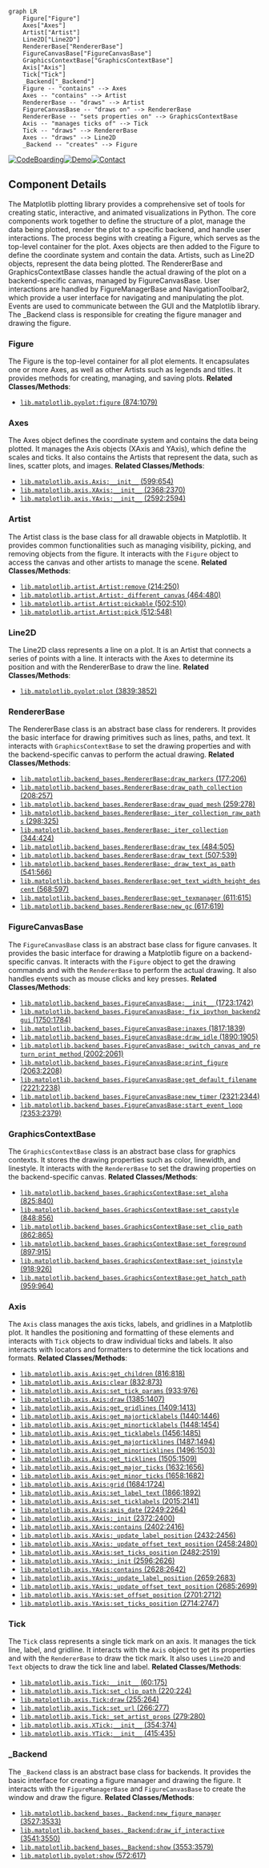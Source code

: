 ```mermaid
graph LR
    Figure["Figure"]
    Axes["Axes"]
    Artist["Artist"]
    Line2D["Line2D"]
    RendererBase["RendererBase"]
    FigureCanvasBase["FigureCanvasBase"]
    GraphicsContextBase["GraphicsContextBase"]
    Axis["Axis"]
    Tick["Tick"]
    _Backend["_Backend"]
    Figure -- "contains" --> Axes
    Axes -- "contains" --> Artist
    RendererBase -- "draws" --> Artist
    FigureCanvasBase -- "draws on" --> RendererBase
    RendererBase -- "sets properties on" --> GraphicsContextBase
    Axis -- "manages ticks of" --> Tick
    Tick -- "draws" --> RendererBase
    Axes -- "draws" --> Line2D
    _Backend -- "creates" --> Figure
```
[![CodeBoarding](https://img.shields.io/badge/Generated%20by-CodeBoarding-9cf?style=flat-square)](https://github.com/CodeBoarding/CodeBoarding)[![Demo](https://img.shields.io/badge/Try%20our-Demo-blue?style=flat-square)](https://www.codeboarding.org/demo)[![Contact](https://img.shields.io/badge/Contact%20us%20-%20codeboarding@gmail.com-lightgrey?style=flat-square)](mailto:codeboarding@gmail.com)

## Component Details

The Matplotlib plotting library provides a comprehensive set of tools for creating static, interactive, and animated visualizations in Python. The core components work together to define the structure of a plot, manage the data being plotted, render the plot to a specific backend, and handle user interactions. The process begins with creating a Figure, which serves as the top-level container for the plot. Axes objects are then added to the Figure to define the coordinate system and contain the data. Artists, such as Line2D objects, represent the data being plotted. The RendererBase and GraphicsContextBase classes handle the actual drawing of the plot on a backend-specific canvas, managed by FigureCanvasBase. User interactions are handled by FigureManagerBase and NavigationToolbar2, which provide a user interface for navigating and manipulating the plot. Events are used to communicate between the GUI and the Matplotlib library. The _Backend class is responsible for creating the figure manager and drawing the figure.

### Figure
The Figure is the top-level container for all plot elements. It encapsulates one or more Axes, as well as other Artists such as legends and titles. It provides methods for creating, managing, and saving plots.
**Related Classes/Methods**:

- <a href="https://github.com/matplotlib/matplotlib/blob/master/lib/matplotlib/pyplot.py#L874-L1079" target="_blank" rel="noopener noreferrer">`lib.matplotlib.pyplot:figure` (874:1079)</a>


### Axes
The Axes object defines the coordinate system and contains the data being plotted. It manages the Axis objects (XAxis and YAxis), which define the scales and ticks. It also contains the Artists that represent the data, such as lines, scatter plots, and images.
**Related Classes/Methods**:

- <a href="https://github.com/matplotlib/matplotlib/blob/master/lib/matplotlib/axis.py#L599-L654" target="_blank" rel="noopener noreferrer">`lib.matplotlib.axis.Axis:__init__` (599:654)</a>
- <a href="https://github.com/matplotlib/matplotlib/blob/master/lib/matplotlib/axis.py#L2368-L2370" target="_blank" rel="noopener noreferrer">`lib.matplotlib.axis.XAxis:__init__` (2368:2370)</a>
- <a href="https://github.com/matplotlib/matplotlib/blob/master/lib/matplotlib/axis.py#L2592-L2594" target="_blank" rel="noopener noreferrer">`lib.matplotlib.axis.YAxis:__init__` (2592:2594)</a>


### Artist
The Artist class is the base class for all drawable objects in Matplotlib. It provides common functionalities such as managing visibility, picking, and removing objects from the figure. It interacts with the `Figure` object to access the canvas and other artists to manage the scene.
**Related Classes/Methods**:

- <a href="https://github.com/matplotlib/matplotlib/blob/master/lib/matplotlib/artist.py#L214-L250" target="_blank" rel="noopener noreferrer">`lib.matplotlib.artist.Artist:remove` (214:250)</a>
- <a href="https://github.com/matplotlib/matplotlib/blob/master/lib/matplotlib/artist.py#L464-L480" target="_blank" rel="noopener noreferrer">`lib.matplotlib.artist.Artist:_different_canvas` (464:480)</a>
- <a href="https://github.com/matplotlib/matplotlib/blob/master/lib/matplotlib/artist.py#L502-L510" target="_blank" rel="noopener noreferrer">`lib.matplotlib.artist.Artist:pickable` (502:510)</a>
- <a href="https://github.com/matplotlib/matplotlib/blob/master/lib/matplotlib/artist.py#L512-L548" target="_blank" rel="noopener noreferrer">`lib.matplotlib.artist.Artist:pick` (512:548)</a>


### Line2D
The Line2D class represents a line on a plot. It is an Artist that connects a series of points with a line. It interacts with the Axes to determine its position and with the RendererBase to draw the line.
**Related Classes/Methods**:

- <a href="https://github.com/matplotlib/matplotlib/blob/master/lib/matplotlib/pyplot.py#L3839-L3852" target="_blank" rel="noopener noreferrer">`lib.matplotlib.pyplot:plot` (3839:3852)</a>


### RendererBase
The RendererBase class is an abstract base class for renderers. It provides the basic interface for drawing primitives such as lines, paths, and text. It interacts with `GraphicsContextBase` to set the drawing properties and with the backend-specific canvas to perform the actual drawing.
**Related Classes/Methods**:

- <a href="https://github.com/matplotlib/matplotlib/blob/master/lib/matplotlib/backend_bases.py#L177-L206" target="_blank" rel="noopener noreferrer">`lib.matplotlib.backend_bases.RendererBase:draw_markers` (177:206)</a>
- <a href="https://github.com/matplotlib/matplotlib/blob/master/lib/matplotlib/backend_bases.py#L208-L257" target="_blank" rel="noopener noreferrer">`lib.matplotlib.backend_bases.RendererBase:draw_path_collection` (208:257)</a>
- <a href="https://github.com/matplotlib/matplotlib/blob/master/lib/matplotlib/backend_bases.py#L259-L278" target="_blank" rel="noopener noreferrer">`lib.matplotlib.backend_bases.RendererBase:draw_quad_mesh` (259:278)</a>
- <a href="https://github.com/matplotlib/matplotlib/blob/master/lib/matplotlib/backend_bases.py#L298-L325" target="_blank" rel="noopener noreferrer">`lib.matplotlib.backend_bases.RendererBase:_iter_collection_raw_paths` (298:325)</a>
- <a href="https://github.com/matplotlib/matplotlib/blob/master/lib/matplotlib/backend_bases.py#L344-L424" target="_blank" rel="noopener noreferrer">`lib.matplotlib.backend_bases.RendererBase:_iter_collection` (344:424)</a>
- <a href="https://github.com/matplotlib/matplotlib/blob/master/lib/matplotlib/backend_bases.py#L484-L505" target="_blank" rel="noopener noreferrer">`lib.matplotlib.backend_bases.RendererBase:draw_tex` (484:505)</a>
- <a href="https://github.com/matplotlib/matplotlib/blob/master/lib/matplotlib/backend_bases.py#L507-L539" target="_blank" rel="noopener noreferrer">`lib.matplotlib.backend_bases.RendererBase:draw_text` (507:539)</a>
- <a href="https://github.com/matplotlib/matplotlib/blob/master/lib/matplotlib/backend_bases.py#L541-L566" target="_blank" rel="noopener noreferrer">`lib.matplotlib.backend_bases.RendererBase:_draw_text_as_path` (541:566)</a>
- <a href="https://github.com/matplotlib/matplotlib/blob/master/lib/matplotlib/backend_bases.py#L568-L597" target="_blank" rel="noopener noreferrer">`lib.matplotlib.backend_bases.RendererBase:get_text_width_height_descent` (568:597)</a>
- <a href="https://github.com/matplotlib/matplotlib/blob/master/lib/matplotlib/backend_bases.py#L611-L615" target="_blank" rel="noopener noreferrer">`lib.matplotlib.backend_bases.RendererBase:get_texmanager` (611:615)</a>
- <a href="https://github.com/matplotlib/matplotlib/blob/master/lib/matplotlib/backend_bases.py#L617-L619" target="_blank" rel="noopener noreferrer">`lib.matplotlib.backend_bases.RendererBase:new_gc` (617:619)</a>


### FigureCanvasBase
The `FigureCanvasBase` class is an abstract base class for figure canvases. It provides the basic interface for drawing a Matplotlib figure on a backend-specific canvas. It interacts with the `Figure` object to get the drawing commands and with the `RendererBase` to perform the actual drawing. It also handles events such as mouse clicks and key presses.
**Related Classes/Methods**:

- <a href="https://github.com/matplotlib/matplotlib/blob/master/lib/matplotlib/backend_bases.py#L1723-L1742" target="_blank" rel="noopener noreferrer">`lib.matplotlib.backend_bases.FigureCanvasBase:__init__` (1723:1742)</a>
- <a href="https://github.com/matplotlib/matplotlib/blob/master/lib/matplotlib/backend_bases.py#L1750-L1784" target="_blank" rel="noopener noreferrer">`lib.matplotlib.backend_bases.FigureCanvasBase:_fix_ipython_backend2gui` (1750:1784)</a>
- <a href="https://github.com/matplotlib/matplotlib/blob/master/lib/matplotlib/backend_bases.py#L1817-L1839" target="_blank" rel="noopener noreferrer">`lib.matplotlib.backend_bases.FigureCanvasBase:inaxes` (1817:1839)</a>
- <a href="https://github.com/matplotlib/matplotlib/blob/master/lib/matplotlib/backend_bases.py#L1890-L1905" target="_blank" rel="noopener noreferrer">`lib.matplotlib.backend_bases.FigureCanvasBase:draw_idle` (1890:1905)</a>
- <a href="https://github.com/matplotlib/matplotlib/blob/master/lib/matplotlib/backend_bases.py#L2002-L2061" target="_blank" rel="noopener noreferrer">`lib.matplotlib.backend_bases.FigureCanvasBase:_switch_canvas_and_return_print_method` (2002:2061)</a>
- <a href="https://github.com/matplotlib/matplotlib/blob/master/lib/matplotlib/backend_bases.py#L2063-L2208" target="_blank" rel="noopener noreferrer">`lib.matplotlib.backend_bases.FigureCanvasBase:print_figure` (2063:2208)</a>
- <a href="https://github.com/matplotlib/matplotlib/blob/master/lib/matplotlib/backend_bases.py#L2221-L2238" target="_blank" rel="noopener noreferrer">`lib.matplotlib.backend_bases.FigureCanvasBase:get_default_filename` (2221:2238)</a>
- <a href="https://github.com/matplotlib/matplotlib/blob/master/lib/matplotlib/backend_bases.py#L2321-L2344" target="_blank" rel="noopener noreferrer">`lib.matplotlib.backend_bases.FigureCanvasBase:new_timer` (2321:2344)</a>
- <a href="https://github.com/matplotlib/matplotlib/blob/master/lib/matplotlib/backend_bases.py#L2353-L2379" target="_blank" rel="noopener noreferrer">`lib.matplotlib.backend_bases.FigureCanvasBase:start_event_loop` (2353:2379)</a>


### GraphicsContextBase
The `GraphicsContextBase` class is an abstract base class for graphics contexts. It stores the drawing properties such as color, linewidth, and linestyle. It interacts with the `RendererBase` to set the drawing properties on the backend-specific canvas.
**Related Classes/Methods**:

- <a href="https://github.com/matplotlib/matplotlib/blob/master/lib/matplotlib/backend_bases.py#L825-L840" target="_blank" rel="noopener noreferrer">`lib.matplotlib.backend_bases.GraphicsContextBase:set_alpha` (825:840)</a>
- <a href="https://github.com/matplotlib/matplotlib/blob/master/lib/matplotlib/backend_bases.py#L848-L856" target="_blank" rel="noopener noreferrer">`lib.matplotlib.backend_bases.GraphicsContextBase:set_capstyle` (848:856)</a>
- <a href="https://github.com/matplotlib/matplotlib/blob/master/lib/matplotlib/backend_bases.py#L862-L865" target="_blank" rel="noopener noreferrer">`lib.matplotlib.backend_bases.GraphicsContextBase:set_clip_path` (862:865)</a>
- <a href="https://github.com/matplotlib/matplotlib/blob/master/lib/matplotlib/backend_bases.py#L897-L915" target="_blank" rel="noopener noreferrer">`lib.matplotlib.backend_bases.GraphicsContextBase:set_foreground` (897:915)</a>
- <a href="https://github.com/matplotlib/matplotlib/blob/master/lib/matplotlib/backend_bases.py#L918-L926" target="_blank" rel="noopener noreferrer">`lib.matplotlib.backend_bases.GraphicsContextBase:set_joinstyle` (918:926)</a>
- <a href="https://github.com/matplotlib/matplotlib/blob/master/lib/matplotlib/backend_bases.py#L959-L964" target="_blank" rel="noopener noreferrer">`lib.matplotlib.backend_bases.GraphicsContextBase:get_hatch_path` (959:964)</a>


### Axis
The `Axis` class manages the axis ticks, labels, and gridlines in a Matplotlib plot. It handles the positioning and formatting of these elements and interacts with `Tick` objects to draw individual ticks and labels. It also interacts with locators and formatters to determine the tick locations and formats.
**Related Classes/Methods**:

- <a href="https://github.com/matplotlib/matplotlib/blob/master/lib/matplotlib/axis.py#L816-L818" target="_blank" rel="noopener noreferrer">`lib.matplotlib.axis.Axis:get_children` (816:818)</a>
- <a href="https://github.com/matplotlib/matplotlib/blob/master/lib/matplotlib/axis.py#L832-L873" target="_blank" rel="noopener noreferrer">`lib.matplotlib.axis.Axis:clear` (832:873)</a>
- <a href="https://github.com/matplotlib/matplotlib/blob/master/lib/matplotlib/axis.py#L933-L976" target="_blank" rel="noopener noreferrer">`lib.matplotlib.axis.Axis:set_tick_params` (933:976)</a>
- <a href="https://github.com/matplotlib/matplotlib/blob/master/lib/matplotlib/axis.py#L1385-L1407" target="_blank" rel="noopener noreferrer">`lib.matplotlib.axis.Axis:draw` (1385:1407)</a>
- <a href="https://github.com/matplotlib/matplotlib/blob/master/lib/matplotlib/axis.py#L1409-L1413" target="_blank" rel="noopener noreferrer">`lib.matplotlib.axis.Axis:get_gridlines` (1409:1413)</a>
- <a href="https://github.com/matplotlib/matplotlib/blob/master/lib/matplotlib/axis.py#L1440-L1446" target="_blank" rel="noopener noreferrer">`lib.matplotlib.axis.Axis:get_majorticklabels` (1440:1446)</a>
- <a href="https://github.com/matplotlib/matplotlib/blob/master/lib/matplotlib/axis.py#L1448-L1454" target="_blank" rel="noopener noreferrer">`lib.matplotlib.axis.Axis:get_minorticklabels` (1448:1454)</a>
- <a href="https://github.com/matplotlib/matplotlib/blob/master/lib/matplotlib/axis.py#L1456-L1485" target="_blank" rel="noopener noreferrer">`lib.matplotlib.axis.Axis:get_ticklabels` (1456:1485)</a>
- <a href="https://github.com/matplotlib/matplotlib/blob/master/lib/matplotlib/axis.py#L1487-L1494" target="_blank" rel="noopener noreferrer">`lib.matplotlib.axis.Axis:get_majorticklines` (1487:1494)</a>
- <a href="https://github.com/matplotlib/matplotlib/blob/master/lib/matplotlib/axis.py#L1496-L1503" target="_blank" rel="noopener noreferrer">`lib.matplotlib.axis.Axis:get_minorticklines` (1496:1503)</a>
- <a href="https://github.com/matplotlib/matplotlib/blob/master/lib/matplotlib/axis.py#L1505-L1509" target="_blank" rel="noopener noreferrer">`lib.matplotlib.axis.Axis:get_ticklines` (1505:1509)</a>
- <a href="https://github.com/matplotlib/matplotlib/blob/master/lib/matplotlib/axis.py#L1632-L1656" target="_blank" rel="noopener noreferrer">`lib.matplotlib.axis.Axis:get_major_ticks` (1632:1656)</a>
- <a href="https://github.com/matplotlib/matplotlib/blob/master/lib/matplotlib/axis.py#L1658-L1682" target="_blank" rel="noopener noreferrer">`lib.matplotlib.axis.Axis:get_minor_ticks` (1658:1682)</a>
- <a href="https://github.com/matplotlib/matplotlib/blob/master/lib/matplotlib/axis.py#L1684-L1724" target="_blank" rel="noopener noreferrer">`lib.matplotlib.axis.Axis:grid` (1684:1724)</a>
- <a href="https://github.com/matplotlib/matplotlib/blob/master/lib/matplotlib/axis.py#L1866-L1892" target="_blank" rel="noopener noreferrer">`lib.matplotlib.axis.Axis:set_label_text` (1866:1892)</a>
- <a href="https://github.com/matplotlib/matplotlib/blob/master/lib/matplotlib/axis.py#L2015-L2141" target="_blank" rel="noopener noreferrer">`lib.matplotlib.axis.Axis:set_ticklabels` (2015:2141)</a>
- <a href="https://github.com/matplotlib/matplotlib/blob/master/lib/matplotlib/axis.py#L2249-L2264" target="_blank" rel="noopener noreferrer">`lib.matplotlib.axis.Axis:axis_date` (2249:2264)</a>
- <a href="https://github.com/matplotlib/matplotlib/blob/master/lib/matplotlib/axis.py#L2372-L2400" target="_blank" rel="noopener noreferrer">`lib.matplotlib.axis.XAxis:_init` (2372:2400)</a>
- <a href="https://github.com/matplotlib/matplotlib/blob/master/lib/matplotlib/axis.py#L2402-L2416" target="_blank" rel="noopener noreferrer">`lib.matplotlib.axis.XAxis:contains` (2402:2416)</a>
- <a href="https://github.com/matplotlib/matplotlib/blob/master/lib/matplotlib/axis.py#L2432-L2456" target="_blank" rel="noopener noreferrer">`lib.matplotlib.axis.XAxis:_update_label_position` (2432:2456)</a>
- <a href="https://github.com/matplotlib/matplotlib/blob/master/lib/matplotlib/axis.py#L2458-L2480" target="_blank" rel="noopener noreferrer">`lib.matplotlib.axis.XAxis:_update_offset_text_position` (2458:2480)</a>
- <a href="https://github.com/matplotlib/matplotlib/blob/master/lib/matplotlib/axis.py#L2482-L2519" target="_blank" rel="noopener noreferrer">`lib.matplotlib.axis.XAxis:set_ticks_position` (2482:2519)</a>
- <a href="https://github.com/matplotlib/matplotlib/blob/master/lib/matplotlib/axis.py#L2596-L2626" target="_blank" rel="noopener noreferrer">`lib.matplotlib.axis.YAxis:_init` (2596:2626)</a>
- <a href="https://github.com/matplotlib/matplotlib/blob/master/lib/matplotlib/axis.py#L2628-L2642" target="_blank" rel="noopener noreferrer">`lib.matplotlib.axis.YAxis:contains` (2628:2642)</a>
- <a href="https://github.com/matplotlib/matplotlib/blob/master/lib/matplotlib/axis.py#L2659-L2683" target="_blank" rel="noopener noreferrer">`lib.matplotlib.axis.YAxis:_update_label_position` (2659:2683)</a>
- <a href="https://github.com/matplotlib/matplotlib/blob/master/lib/matplotlib/axis.py#L2685-L2699" target="_blank" rel="noopener noreferrer">`lib.matplotlib.axis.YAxis:_update_offset_text_position` (2685:2699)</a>
- <a href="https://github.com/matplotlib/matplotlib/blob/master/lib/matplotlib/axis.py#L2701-L2712" target="_blank" rel="noopener noreferrer">`lib.matplotlib.axis.YAxis:set_offset_position` (2701:2712)</a>
- <a href="https://github.com/matplotlib/matplotlib/blob/master/lib/matplotlib/axis.py#L2714-L2747" target="_blank" rel="noopener noreferrer">`lib.matplotlib.axis.YAxis:set_ticks_position` (2714:2747)</a>


### Tick
The `Tick` class represents a single tick mark on an axis. It manages the tick line, label, and gridline. It interacts with the `Axis` object to get its properties and with the `RendererBase` to draw the tick mark. It also uses `Line2D` and `Text` objects to draw the tick line and label.
**Related Classes/Methods**:

- <a href="https://github.com/matplotlib/matplotlib/blob/master/lib/matplotlib/axis.py#L60-L175" target="_blank" rel="noopener noreferrer">`lib.matplotlib.axis.Tick:__init__` (60:175)</a>
- <a href="https://github.com/matplotlib/matplotlib/blob/master/lib/matplotlib/axis.py#L220-L224" target="_blank" rel="noopener noreferrer">`lib.matplotlib.axis.Tick:set_clip_path` (220:224)</a>
- <a href="https://github.com/matplotlib/matplotlib/blob/master/lib/matplotlib/axis.py#L255-L264" target="_blank" rel="noopener noreferrer">`lib.matplotlib.axis.Tick:draw` (255:264)</a>
- <a href="https://github.com/matplotlib/matplotlib/blob/master/lib/matplotlib/axis.py#L266-L277" target="_blank" rel="noopener noreferrer">`lib.matplotlib.axis.Tick:set_url` (266:277)</a>
- <a href="https://github.com/matplotlib/matplotlib/blob/master/lib/matplotlib/axis.py#L279-L280" target="_blank" rel="noopener noreferrer">`lib.matplotlib.axis.Tick:_set_artist_props` (279:280)</a>
- <a href="https://github.com/matplotlib/matplotlib/blob/master/lib/matplotlib/axis.py#L354-L374" target="_blank" rel="noopener noreferrer">`lib.matplotlib.axis.XTick:__init__` (354:374)</a>
- <a href="https://github.com/matplotlib/matplotlib/blob/master/lib/matplotlib/axis.py#L415-L435" target="_blank" rel="noopener noreferrer">`lib.matplotlib.axis.YTick:__init__` (415:435)</a>


### _Backend
The `_Backend` class is an abstract base class for backends. It provides the basic interface for creating a figure manager and drawing the figure. It interacts with the `FigureManagerBase` and `FigureCanvasBase` to create the window and draw the figure.
**Related Classes/Methods**:

- <a href="https://github.com/matplotlib/matplotlib/blob/master/lib/matplotlib/backend_bases.py#L3527-L3533" target="_blank" rel="noopener noreferrer">`lib.matplotlib.backend_bases._Backend:new_figure_manager` (3527:3533)</a>
- <a href="https://github.com/matplotlib/matplotlib/blob/master/lib/matplotlib/backend_bases.py#L3541-L3550" target="_blank" rel="noopener noreferrer">`lib.matplotlib.backend_bases._Backend:draw_if_interactive` (3541:3550)</a>
- <a href="https://github.com/matplotlib/matplotlib/blob/master/lib/matplotlib/backend_bases.py#L3553-L3579" target="_blank" rel="noopener noreferrer">`lib.matplotlib.backend_bases._Backend:show` (3553:3579)</a>
- <a href="https://github.com/matplotlib/matplotlib/blob/master/lib/matplotlib/pyplot.py#L572-L617" target="_blank" rel="noopener noreferrer">`lib.matplotlib.pyplot:show` (572:617)</a>